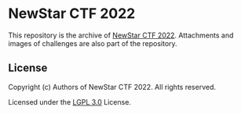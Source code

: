 # NewStar CTF 2022

This repository is the archive of [NewStar CTF 2022](https://newstar.wiki/guide/2022/). Attachments and images of challenges are also part of the repository.

## License

Copyright (c) Authors of NewStar CTF 2022. All rights reserved.

Licensed under the [LGPL 3.0](LICENSE) License.

